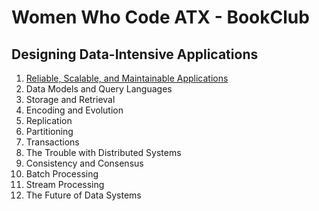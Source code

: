 # Women Who Code ATX - BookClub

## Designing Data-Intensive Applications
1. [Reliable, Scalable, and Maintainable Applications](DesignDataIntensiveApplications/ch1.md)
2. Data Models and Query Languages
3. Storage and Retrieval
4. Encoding and Evolution
5. Replication
6. Partitioning
7. Transactions
8. The Trouble with Distributed Systems
9. Consistency and Consensus
10. Batch Processing
11. Stream Processing
12. The Future of Data Systems

